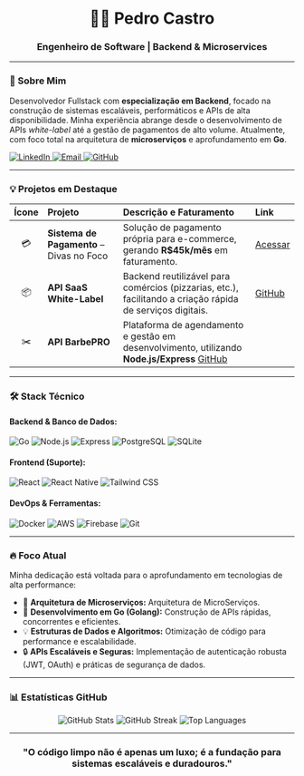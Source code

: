 <h1 align="center">👨‍💻 Pedro Castro</h1>
<h3 align="center">
  Engenheiro de Software | Backend & Microservices
</h3>

---

### 🚀 Sobre Mim
Desenvolvedor Fullstack com **especialização em Backend**, focado na construção de sistemas escaláveis, performáticos e APIs de alta disponibilidade. Minha experiência abrange desde o desenvolvimento de APIs *white-label* até a gestão de pagamentos de alto volume. Atualmente, com foco total na arquitetura de **microserviços** e aprofundamento em **Go**.

<p align="left">
  <a href="https://www.linkedin.com/in/pedro-castro-backend/" target="_blank">
    <img src="https://img.shields.io/badge/LinkedIn-0077B5?style=for-the-badge&logo=linkedin&logoColor=white" alt="LinkedIn">
  </a>
  <a href="mailto:pcastro9876@gmail.com">
    <img src="https://img.shields.io/badge/Email-D14836?style=for-the-badge&logo=gmail&logoColor=white" alt="Email">
  </a>
  <a href="https://github.com/DevPedro77">
    <img src="https://img.shields.io/badge/GitHub-100000?style=for-the-badge&logo=github&logoColor=white" alt="GitHub">
  </a>
</p>

---

### 💡 Projetos em Destaque
| Ícone | Projeto | Descrição e Faturamento | Link |
| :---: | :--- | :--- | :--- |
| 💳 | **Sistema de Pagamento** – Divas no Foco | Solução de pagamento própria para e-commerce, gerando **R$45k/mês** em faturamento. | [Acessar](https://desafiodivasnofoco.com) |
| 📦 | **API SaaS White-Label** | Backend reutilizável para comércios (pizzarias, etc.), facilitando a criação rápida de serviços digitais. | [GitHub](https://github.com/DevPedro77/backend_comercio) |
| ✂️ | **API BarbePRO** | Plataforma de agendamento e gestão em desenvolvimento, utilizando **Node.js/Express**  [GitHub](https://github.com/DevPedro77/api-saas-barberPRO)|

---

### 🛠️ Stack Técnico

<h4 align="left">Backend & Banco de Dados:</h4>
<p align="left">
  <img src="https://img.shields.io/badge/Go-00ADD8?style=for-the-badge&logo=go&logoColor=white" alt="Go"/>
  <img src="https://img.shields.io/badge/Node.js-339933?style=for-the-badge&logo=nodedotjs&logoColor=white" alt="Node.js"/>
  <img src="https://img.shields.io/badge/Express.js-000000?style=for-the-badge&logo=express&logoColor=white" alt="Express"/>
  <img src="https://img.shields.io/badge/PostgreSQL-4169E1?style=for-the-badge&logo=postgresql&logoColor=white" alt="PostgreSQL"/>
  <img src="https://img.shields.io/badge/SQLite-003B57?style=for-the-badge&logo=sqlite&logoColor=white" alt="SQLite"/>
</p>

<h4 align="left">Frontend (Suporte):</h4>
<p align="left">
  <img src="https://img.shields.io/badge/React-61DAFB?style=for-the-badge&logo=react&logoColor=black" alt="React"/>
  <img src="https://img.shields.io/badge/React_Native-61DAFB?style=for-the-badge&logo=react&logoColor=black" alt="React Native"/>
  <img src="https://img.shields.io/badge/Tailwind_CSS-06B6D4?style=for-the-badge&logo=tailwindcss&logoColor=white" alt="Tailwind CSS"/>
</p>

<h4 align="left">DevOps & Ferramentas:</h4>
<p align="left">
  <img src="https://img.shields.io/badge/Docker-2496ED?style=for-the-badge&logo=docker&logoColor=white" alt="Docker"/>
  <img src="https://img.shields.io/badge/AWS-232F3E?style=for-the-badge&logo=amazon-aws&logoColor=white" alt="AWS"/>
  <img src="https://img.shields.io/badge/Firebase-FFCA28?style=for-the-badge&logo=firebase&logoColor=black" alt="Firebase"/>
  <img src="https://img.shields.io/badge/Git-F05032?style=for-the-badge&logo=git&logoColor=white" alt="Git"/>
</p>

---

### 🔥 Foco Atual

Minha dedicação está voltada para o aprofundamento em tecnologias de alta performance:

- 🧠 **Arquitetura de Microserviços:** Arquitetura de MicroServiços.
- 🐹 **Desenvolvimento em Go (Golang):** Construção de APIs rápidas, concorrentes e eficientes.
- 💡 **Estruturas de Dados e Algoritmos:** Otimização de código para performance e escalabilidade.
- 🔒 **APIs Escaláveis e Seguras:** Implementação de autenticação robusta (JWT, OAuth) e práticas de segurança de dados.

---

### 📊 Estatísticas GitHub

<p align="center">
  <img src="https://github-readme-stats.vercel.app/api?username=devpedro77&show_icons=true&theme=radical&hide_border=true&include_all_commits=true&count_private=true" alt="GitHub Stats" />
  <img src="https://github-readme-streak-stats.herokuapp.com/?user=devpedro77&theme=radical&hide_border=true" alt="GitHub Streak" />
  <img src="https://github-readme-stats.vercel.app/api/top-langs/?username=devpedro77&layout=compact&langs_count=6&theme=radical&hide_border=true" alt="Top Languages" />
</p>

---

<h3 align="center">
  "O código limpo não é apenas um luxo; é a fundação para sistemas escaláveis e duradouros."
</h3>
